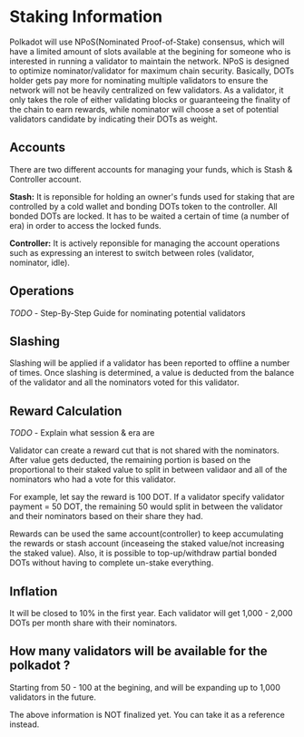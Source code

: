 # Staking Information

Polkadot will use NPoS(Nominated Proof-of-Stake) consensus, which will have a limited amount of slots available at the begining for someone who is interested in running a validator to maintain the network. NPoS is designed to optimize nominator/validator for maximum chain security. Basically, DOTs holder gets pay more for nominating multiple validators to ensure the network will not be heavily centralized on few validators. As a validator, it only takes the role of either validating blocks or guaranteeing the finality of the chain to earn rewards, while nominator will choose a set of potential validators candidate by indicating their DOTs as weight.

## Accounts 
There are two different accounts for managing your funds, which is 
Stash & Controller account.

**Stash:** It is reponsible for holding an owner's funds used for staking that are controlled by a cold wallet and bonding DOTs token to the controller. All bonded DOTs are locked. It has to be waited a certain of time (a number of era) in order to access the locked funds.

**Controller:** It is actively reponsible for managing the account operations such as expressing an interest to switch between roles (validator, nominator, idle).

## Operations

_TODO_ - Step-By-Step Guide for nominating potential validators 


## Slashing

Slashing will be applied if a validator has been reported to offline a number of times. Once slashing is determined, a value is deducted from the balance of the validator and all the nominators voted for this validator.

## Reward Calculation
 
 _TODO_ - Explain what session & era are

Validator can create a reward cut that is not shared with the nominators. After value gets deducted, the remaining portion is based on the proportional to their staked value to split in between validaor and all of the nominators who had a vote for this validator.

For example, let say the reward is 100 DOT.
If a validator specify validator payment = 50 DOT, the remaining 50 would split in between the validator and their nominators based on their share they had.


Rewards can be used the same account(controller) to keep accumulating the rewards or stash account (inceaseing the staked value/not increasing the staked value). Also, it is possible to top-up/withdraw partial bonded DOTs without having to complete un-stake everything.

## Inflation
It will be closed to 10% in the first year. Each validator will get 1,000 - 2,000 DOTs per month share with their nominators.

## How many validators will be available for the polkadot ?
Starting from 50 - 100 at the begining, and will be expanding up to 1,000 validators in the future.

The above information is NOT finalized yet. You can take it as a reference instead.


